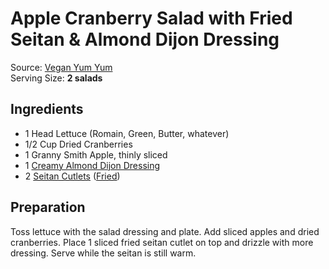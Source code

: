 # Apple Cranberry Salad with Fried Seitan & Almond Dijon Dressing 
Source: [Vegan Yum Yum](http://veganyumyum.com/2008/03/apple-cranberry-salad-with-fried-seitan-and-almond-dijon-dressing) <br/>
Serving Size: **2 salads** <br/>

## Ingredients
- 1 Head Lettuce (Romain, Green, Butter, whatever)
- 1/2 Cup Dried Cranberries
- 1 Granny Smith Apple, thinly sliced
- 1 [Creamy Almond Dijon Dressing](creamy-almond-dijon-dressing.md)
- 2 [Seitan Cutlets](chicken-seitan.md) ([Fried](fried-seitan.md))

## Preparation

Toss lettuce with the salad dressing and plate. Add sliced apples and dried cranberries. Place 1 sliced fried seitan cutlet on top and drizzle with more dressing. Serve while the seitan is still warm.
